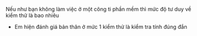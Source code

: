 Nếu như bạn không làm việc ở một công ti phần mềm thì mức độ tư duy về kiểm thử là bao nhiêu

* Em hiện đánh giá bản thân ở mức 1 kiểm thử là kiểm tra tính đúng đắn
